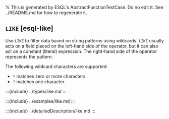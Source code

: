 % This is generated by ESQL's AbstractFunctionTestCase. Do no edit it. See ../README.md for how to regenerate it.

## `LIKE` [esql-like]

Use `LIKE` to filter data based on string patterns using wildcards. `LIKE` usually acts on a field placed on the left-hand side of the operator, but it can also act on a constant (literal) expression. The right-hand side of the operator represents the pattern.

The following wildcard characters are supported:

* `*` matches zero or more characters.
* `?` matches one character.


:::{include} ../types/like.md
:::

:::{include} ../examples/like.md
:::

:::{include} ../detailedDescription/like.md
:::
